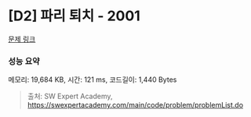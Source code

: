 # [D2] 파리 퇴치 - 2001 

[문제 링크](https://swexpertacademy.com/main/code/problem/problemDetail.do?contestProbId=AV5PzOCKAigDFAUq) 

### 성능 요약

메모리: 19,684 KB, 시간: 121 ms, 코드길이: 1,440 Bytes



> 출처: SW Expert Academy, https://swexpertacademy.com/main/code/problem/problemList.do